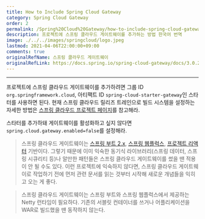 ```yaml
---
title: How to Include Spring Cloud Gateway
category: Spring Cloud Gateway
order: 2
permalink: /Spring%20Cloud%20Gateway/how-to-include-spring-cloud-gateway/
description: 프로젝트에 스프링 클라우드 게이트웨이를 추가하는 방법 한국어 번역
image: ./../../images/springcloud/logo.jpeg
lastmod: 2021-04-06T22:00:00+09:00
comments: true
originalRefName: 스프링 클라우드 게이트웨이
originalRefLink: https://docs.spring.io/spring-cloud-gateway/docs/3.0.2/reference/html/#gateway-starter
---
```


---

프로젝트에 스프링 클라우드 게이트웨이를 추가하려면 그룹 ID `org.springframework.cloud`, 아티팩트 ID `spring-cloud-starter-gateway`인 스타터를 사용하면 된다. 현재 스프링 클라우드 릴리즈 트레인으로 빌드 시스템을 설정하는 자세한 방법은 [스프링 클라우드 프로젝트 페이지](https://projects.spring.io/spring-cloud/)를 참고해라.

스타터를 추가하돼 게이트웨이를 활성화하고 싶지 않다면 `spring.cloud.gateway.enabled=false`를 설정해라.

> 스프링 클라우드 게이트웨이는 [스프링 부트 2.x](https://spring.io/projects/spring-boot#learn), [스프링 웹플럭스](../../Reactive%20Spring/contents/), [프로젝트 리액터](https://projectreactor.io/docs) 기반이다. 그렇기 때문에 이미 익숙한 동기식 라이브러리(스프링 데이터, 스프링 시큐리티 등)나 알만한 패턴들은 스프링 클라우드 게이트웨이를 썼을 땐 적용이 안 될 수도 있다. 이런 프로젝트에 익숙하지 않다면, 스프링 클라우드 게이트웨이로 작업하기 전에 먼저 관련 문서를 읽는 것부터 시작해 새로운 개념들을 익히고 오는 게 좋다.

> 스프링 클라우드 게이트웨이는 스프링 부트와 스프링 웹플럭스에서 제공하는 Netty 런타임이 필요하다. 기존의 서블릿 컨테이너를 쓰거나 어플리케이션을 WAR로 빌드했을 땐 동작하지 않는다.